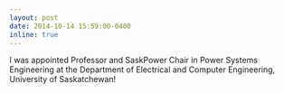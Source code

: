 ```yaml
---
layout: post
date: 2014-10-14 15:59:00-0400
inline: true
---
```


I was appointed Professor and SaskPower Chair in Power Systems Engineering at the Department of Electrical and Computer Engineering, University of Saskatchewan!
